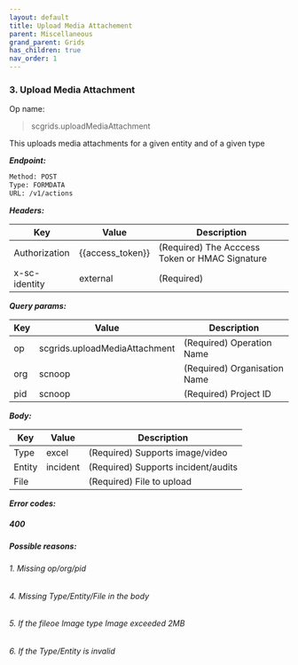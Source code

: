 ```yaml
---
layout: default
title: Upload Media Attachement
parent: Miscellaneous
grand_parent: Grids
has_children: true
nav_order: 1
---
```



### 3. Upload Media Attachment


Op name:

> scgrids.uploadMediaAttachment

This uploads media attachments for a given entity and of a given type


***Endpoint:***

```bash
Method: POST
Type: FORMDATA
URL: /v1/actions
```


***Headers:***

| Key | Value | Description |
| --- | ------|-------------|
| Authorization | {{access_token}} | (Required) The Acccess Token or HMAC Signature |
| x-sc-identity | external | (Required) |



***Query params:***

| Key | Value | Description |
| --- | ------|-------------|
| op | scgrids.uploadMediaAttachment | (Required) Operation Name |
| org | scnoop | (Required) Organisation Name |
| pid | scnoop | (Required) Project ID |



***Body:***

| Key | Value | Description |
| --- | ------|-------------|
| Type | excel | (Required) Supports image/video |
| Entity | incident | (Required) Supports incident/audits |
| File |  | (Required) File to upload |


***Error codes:***

##### 400

##### Possible reasons:

###### 1. Missing op/org/pid

###### 4. Missing Type/Entity/File in the body

###### 5. If the fileoe Image type Image exceeded 2MB

###### 6. If the Type/Entity is invalid
